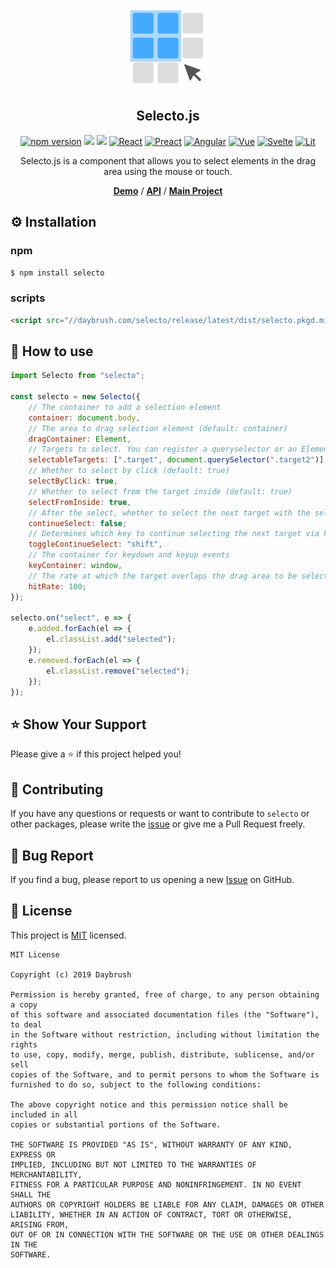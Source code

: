 
<p align="middle" ><img src="./demo/images/logo.png" /></p>
<h2 align="middle">Selecto.js</h2>
<p align="middle">
<a href="https://www.npmjs.com/package/selecto" target="_blank"><img src="https://img.shields.io/npm/v/selecto.svg?style=flat-square&color=007acc&label=version" alt="npm version" /></a>
<img src="https://img.shields.io/badge/language-typescript-blue.svg?style=flat-square"/>
<a href="https://github.com/daybrush/selecto/blob/master/LICENSE" target="_blank"><img src="https://img.shields.io/github/license/daybrush/selecto.svg?style=flat-square&label=license&color=08CE5D"/></a>
<a href="https://github.com/daybrush/selecto/tree/master/packages/react-selecto" target="_blank"><img alt="React" src="https://img.shields.io/static/v1.svg?label=&message=React&style=flat-square&color=61daeb"></a>
<a href="https://github.com/daybrush/selecto/tree/master/packages/preact-selecto" target="_blank"><img alt="Preact" src="https://img.shields.io/static/v1.svg?label=&message=Preact&style=flat-square&color=673ab8"></a>
<a href="https://github.com/daybrush/selecto/tree/master/packages/ngx-selecto" target="_blank"><img alt="Angular" src="https://img.shields.io/static/v1.svg?label=&message=Angular&style=flat-square&color=C82B38"></a>
<a href="https://github.com/daybrush/selecto/tree/master/packages/vue-selecto" target="_blank"><img
    alt="Vue"
    src="https://img.shields.io/static/v1.svg?label=&message=Vue&style=flat-square&color=3fb984"></a>
<a href="https://github.com/daybrush/selecto/tree/master/packages/svelte-selecto" target="_blank"><img
    alt="Svelte"
    src="https://img.shields.io/static/v1.svg?label=&message=Svelte&style=flat-square&color=C82B38"></a>
<a href="https://github.com/daybrush/selecto/tree/master/packages/lit-selecto" target="_blank"><img
    alt="Lit"
    src="https://img.shields.io/static/v1.svg?label=&message=Lit&style=flat-square&color=4E8EE0"></a>
</p>
<p align="middle">Selecto.js is a component that allows you to select elements in the drag area using the mouse or touch.</p>

<p align="middle">
    <a href="https://daybrush.com/selecto" target="_blank"><strong>Demo</strong></a> /
    <a href="https://daybrush.com/selecto/release/latest/doc/" target="_blank"><strong>API</strong></a> /
    <a href="https://github.com/daybrush/scenejs-editor" target="_blank"><strong>Main Project</strong></a>
</p>

## ⚙️ Installation
### npm
```bash
$ npm install selecto
```

### scripts

```html
<script src="//daybrush.com/selecto/release/latest/dist/selecto.pkgd.min.js"></script>
```

## 🚀 How to use
```js
import Selecto from "selecto";

const selecto = new Selecto({
    // The container to add a selection element
    container: document.body,
    // The area to drag selection element (default: container)
    dragContainer: Element,
    // Targets to select. You can register a queryselector or an Element.
    selectableTargets: [".target", document.querySelector(".target2")],
    // Whether to select by click (default: true)
    selectByClick: true,
    // Whether to select from the target inside (default: true)
    selectFromInside: true,
    // After the select, whether to select the next target with the selected target (deselected if the target is selected again).
    continueSelect: false;
    // Determines which key to continue selecting the next target via keydown and keyup.
    toggleContinueSelect: "shift",
    // The container for keydown and keyup events
    keyContainer: window,
    // The rate at which the target overlaps the drag area to be selected. (default: 100)
    hitRate: 100;
});

selecto.on("select", e => {
    e.added.forEach(el => {
        el.classList.add("selected");
    });
    e.removed.forEach(el => {
        el.classList.remove("selected");
    });
});
```

## ⭐️ Show Your Support
Please give a ⭐️ if this project helped you!

## 👏 Contributing

If you have any questions or requests or want to contribute to `selecto` or other packages, please write the [issue](https://github.com/daybrush/selecto/issues) or give me a Pull Request freely.

## 🐞 Bug Report

If you find a bug, please report to us opening a new [Issue](https://github.com/daybrush/selecto/issues) on GitHub.


## 📝 License

This project is [MIT](https://github.com/daybrush/selecto/blob/master/LICENSE) licensed.

```
MIT License

Copyright (c) 2019 Daybrush

Permission is hereby granted, free of charge, to any person obtaining a copy
of this software and associated documentation files (the "Software"), to deal
in the Software without restriction, including without limitation the rights
to use, copy, modify, merge, publish, distribute, sublicense, and/or sell
copies of the Software, and to permit persons to whom the Software is
furnished to do so, subject to the following conditions:

The above copyright notice and this permission notice shall be included in all
copies or substantial portions of the Software.

THE SOFTWARE IS PROVIDED "AS IS", WITHOUT WARRANTY OF ANY KIND, EXPRESS OR
IMPLIED, INCLUDING BUT NOT LIMITED TO THE WARRANTIES OF MERCHANTABILITY,
FITNESS FOR A PARTICULAR PURPOSE AND NONINFRINGEMENT. IN NO EVENT SHALL THE
AUTHORS OR COPYRIGHT HOLDERS BE LIABLE FOR ANY CLAIM, DAMAGES OR OTHER
LIABILITY, WHETHER IN AN ACTION OF CONTRACT, TORT OR OTHERWISE, ARISING FROM,
OUT OF OR IN CONNECTION WITH THE SOFTWARE OR THE USE OR OTHER DEALINGS IN THE
SOFTWARE.
```